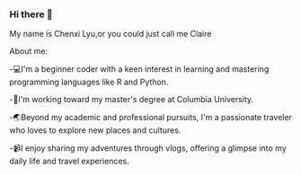 ### Hi there 👋

<!--
**ChenxiLyu/ChenxiLyu** is a ✨ _special_ ✨ repository because its `README.md` (this file) appears on your GitHub profile.

Here are some ideas to get you started:

- 🔭 I’m currently working on ...
- 🌱 I’m currently learning ...
- 👯 I’m looking to collaborate on ...
- 🤔 I’m looking for help with ...
- 💬 Ask me about ...
- 📫 How to reach me: ...
- 😄 Pronouns: ...
- ⚡ Fun fact: ...
-->

My name is Chenxi Lyu,or you could just call me Claire

About me:

-:computer:I'm a beginner coder with a keen interest in learning and mastering programming languages like R and Python.

-:girl:I'm working toward my master's degree at Columbia University.

-:earth_asia:Beyond my academic and professional pursuits, I'm a passionate traveler who loves to explore new places and cultures.

-:video_camera:I enjoy sharing my adventures through vlogs, offering a glimpse into my daily life and travel experiences.
